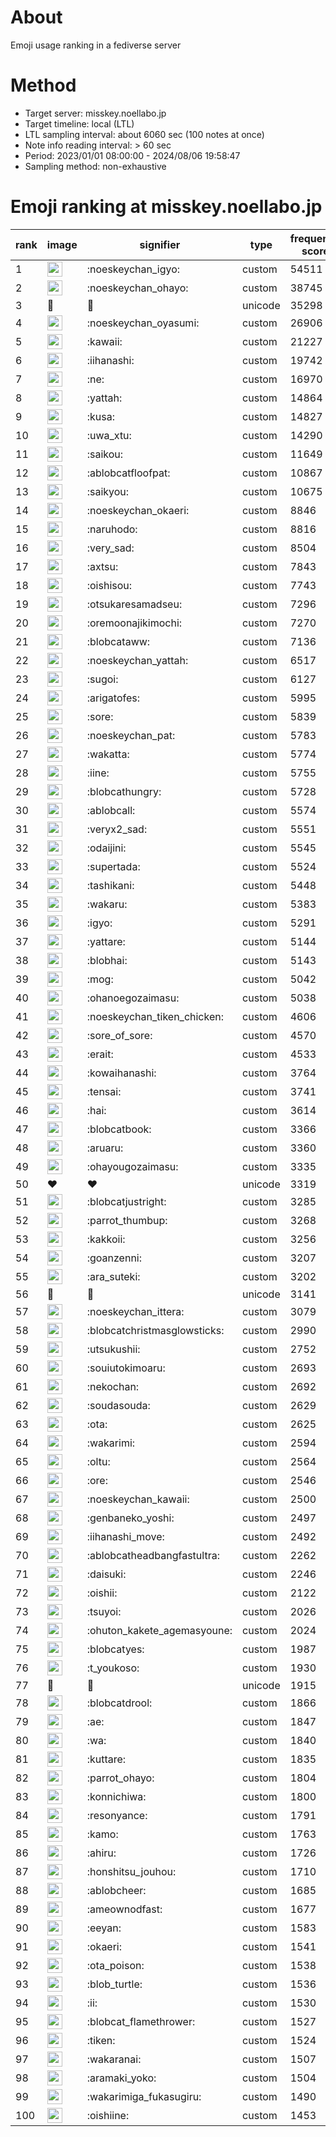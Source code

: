 # About
Emoji usage ranking in a fediverse server

# Method
- Target server: misskey.noellabo.jp
- Target timeline: local (LTL)
- LTL sampling interval: about 6060 sec (100 notes at once)
- Note info reading interval: > 60 sec
- Period: 2023/01/01 08:00:00 - 2024/08/06 19:58:47 
- Sampling method: non-exhaustive

# Emoji ranking at misskey.noellabo.jp

|rank|image|signifier|type|frequency score|
|----|----|----|----|----|
|1|<img height="24" src="https://misskey.noellabo.jp/emoji/noeskeychan_igyo.webp">|:noeskeychan_igyo:|custom|54511|
|2|<img height="24" src="https://misskey.noellabo.jp/emoji/noeskeychan_ohayo.webp">|:noeskeychan_ohayo:|custom|38745|
|3|🎉|🎉|unicode|35298|
|4|<img height="24" src="https://misskey.noellabo.jp/emoji/noeskeychan_oyasumi.webp">|:noeskeychan_oyasumi:|custom|26906|
|5|<img height="24" src="https://misskey.noellabo.jp/emoji/kawaii.webp">|:kawaii:|custom|21227|
|6|<img height="24" src="https://misskey.noellabo.jp/emoji/iihanashi.webp">|:iihanashi:|custom|19742|
|7|<img height="24" src="https://misskey.noellabo.jp/emoji/ne.webp">|:ne:|custom|16970|
|8|<img height="24" src="https://misskey.noellabo.jp/emoji/yattah.webp">|:yattah:|custom|14864|
|9|<img height="24" src="https://misskey.noellabo.jp/emoji/kusa.webp">|:kusa:|custom|14827|
|10|<img height="24" src="https://misskey.noellabo.jp/emoji/uwa_xtu.webp">|:uwa_xtu:|custom|14290|
|11|<img height="24" src="https://misskey.noellabo.jp/emoji/saikou.webp">|:saikou:|custom|11649|
|12|<img height="24" src="https://misskey.noellabo.jp/emoji/ablobcatfloofpat.webp">|:ablobcatfloofpat:|custom|10867|
|13|<img height="24" src="https://misskey.noellabo.jp/emoji/saikyou.webp">|:saikyou:|custom|10675|
|14|<img height="24" src="https://misskey.noellabo.jp/emoji/noeskeychan_okaeri.webp">|:noeskeychan_okaeri:|custom|8846|
|15|<img height="24" src="https://misskey.noellabo.jp/emoji/naruhodo.webp">|:naruhodo:|custom|8816|
|16|<img height="24" src="https://misskey.noellabo.jp/emoji/very_sad.webp">|:very_sad:|custom|8504|
|17|<img height="24" src="https://misskey.noellabo.jp/emoji/axtsu.webp">|:axtsu:|custom|7843|
|18|<img height="24" src="https://misskey.noellabo.jp/emoji/oishisou.webp">|:oishisou:|custom|7743|
|19|<img height="24" src="https://misskey.noellabo.jp/emoji/otsukaresamadseu.webp">|:otsukaresamadseu:|custom|7296|
|20|<img height="24" src="https://misskey.noellabo.jp/emoji/oremoonajikimochi.webp">|:oremoonajikimochi:|custom|7270|
|21|<img height="24" src="https://misskey.noellabo.jp/emoji/blobcataww.webp">|:blobcataww:|custom|7136|
|22|<img height="24" src="https://misskey.noellabo.jp/emoji/noeskeychan_yattah.webp">|:noeskeychan_yattah:|custom|6517|
|23|<img height="24" src="https://misskey.noellabo.jp/emoji/sugoi.webp">|:sugoi:|custom|6127|
|24|<img height="24" src="https://misskey.noellabo.jp/emoji/arigatofes.webp">|:arigatofes:|custom|5995|
|25|<img height="24" src="https://misskey.noellabo.jp/emoji/sore.webp">|:sore:|custom|5839|
|26|<img height="24" src="https://misskey.noellabo.jp/emoji/noeskeychan_pat.webp">|:noeskeychan_pat:|custom|5783|
|27|<img height="24" src="https://misskey.noellabo.jp/emoji/wakatta.webp">|:wakatta:|custom|5774|
|28|<img height="24" src="https://misskey.noellabo.jp/emoji/iine.webp">|:iine:|custom|5755|
|29|<img height="24" src="https://misskey.noellabo.jp/emoji/blobcathungry.webp">|:blobcathungry:|custom|5728|
|30|<img height="24" src="https://misskey.noellabo.jp/emoji/ablobcall.webp">|:ablobcall:|custom|5574|
|31|<img height="24" src="https://misskey.noellabo.jp/emoji/veryx2_sad.webp">|:veryx2_sad:|custom|5551|
|32|<img height="24" src="https://misskey.noellabo.jp/emoji/odaijini.webp">|:odaijini:|custom|5545|
|33|<img height="24" src="https://misskey.noellabo.jp/emoji/supertada.webp">|:supertada:|custom|5524|
|34|<img height="24" src="https://misskey.noellabo.jp/emoji/tashikani.webp">|:tashikani:|custom|5448|
|35|<img height="24" src="https://misskey.noellabo.jp/emoji/wakaru.webp">|:wakaru:|custom|5383|
|36|<img height="24" src="https://misskey.noellabo.jp/emoji/igyo.webp">|:igyo:|custom|5291|
|37|<img height="24" src="https://misskey.noellabo.jp/emoji/yattare.webp">|:yattare:|custom|5144|
|38|<img height="24" src="https://misskey.noellabo.jp/emoji/blobhai.webp">|:blobhai:|custom|5143|
|39|<img height="24" src="https://misskey.noellabo.jp/emoji/mog.webp">|:mog:|custom|5042|
|40|<img height="24" src="https://misskey.noellabo.jp/emoji/ohanoegozaimasu.webp">|:ohanoegozaimasu:|custom|5038|
|41|<img height="24" src="https://misskey.noellabo.jp/emoji/noeskeychan_tiken_chicken.webp">|:noeskeychan_tiken_chicken:|custom|4606|
|42|<img height="24" src="https://misskey.noellabo.jp/emoji/sore_of_sore.webp">|:sore_of_sore:|custom|4570|
|43|<img height="24" src="https://misskey.noellabo.jp/emoji/erait.webp">|:erait:|custom|4533|
|44|<img height="24" src="https://misskey.noellabo.jp/emoji/kowaihanashi.webp">|:kowaihanashi:|custom|3764|
|45|<img height="24" src="https://misskey.noellabo.jp/emoji/tensai.webp">|:tensai:|custom|3741|
|46|<img height="24" src="https://misskey.noellabo.jp/emoji/hai.webp">|:hai:|custom|3614|
|47|<img height="24" src="https://misskey.noellabo.jp/emoji/blobcatbook.webp">|:blobcatbook:|custom|3366|
|48|<img height="24" src="https://misskey.noellabo.jp/emoji/aruaru.webp">|:aruaru:|custom|3360|
|49|<img height="24" src="https://misskey.noellabo.jp/emoji/ohayougozaimasu.webp">|:ohayougozaimasu:|custom|3335|
|50|❤|❤|unicode|3319|
|51|<img height="24" src="https://misskey.noellabo.jp/emoji/blobcatjustright.webp">|:blobcatjustright:|custom|3285|
|52|<img height="24" src="https://misskey.noellabo.jp/emoji/parrot_thumbup.webp">|:parrot_thumbup:|custom|3268|
|53|<img height="24" src="https://misskey.noellabo.jp/emoji/kakkoii.webp">|:kakkoii:|custom|3256|
|54|<img height="24" src="https://misskey.noellabo.jp/emoji/goanzenni.webp">|:goanzenni:|custom|3207|
|55|<img height="24" src="https://misskey.noellabo.jp/emoji/ara_suteki.webp">|:ara_suteki:|custom|3202|
|56|🍗|🍗|unicode|3141|
|57|<img height="24" src="https://misskey.noellabo.jp/emoji/noeskeychan_ittera.webp">|:noeskeychan_ittera:|custom|3079|
|58|<img height="24" src="https://misskey.noellabo.jp/emoji/blobcatchristmasglowsticks.webp">|:blobcatchristmasglowsticks:|custom|2990|
|59|<img height="24" src="https://misskey.noellabo.jp/emoji/utsukushii.webp">|:utsukushii:|custom|2752|
|60|<img height="24" src="https://misskey.noellabo.jp/emoji/souiutokimoaru.webp">|:souiutokimoaru:|custom|2693|
|61|<img height="24" src="https://misskey.noellabo.jp/emoji/nekochan.webp">|:nekochan:|custom|2692|
|62|<img height="24" src="https://misskey.noellabo.jp/emoji/soudasouda.webp">|:soudasouda:|custom|2629|
|63|<img height="24" src="https://misskey.noellabo.jp/emoji/ota.webp">|:ota:|custom|2625|
|64|<img height="24" src="https://misskey.noellabo.jp/emoji/wakarimi.webp">|:wakarimi:|custom|2594|
|65|<img height="24" src="https://misskey.noellabo.jp/emoji/oltu.webp">|:oltu:|custom|2564|
|66|<img height="24" src="https://misskey.noellabo.jp/emoji/ore.webp">|:ore:|custom|2546|
|67|<img height="24" src="https://misskey.noellabo.jp/emoji/noeskeychan_kawaii.webp">|:noeskeychan_kawaii:|custom|2500|
|68|<img height="24" src="https://misskey.noellabo.jp/emoji/genbaneko_yoshi.webp">|:genbaneko_yoshi:|custom|2497|
|69|<img height="24" src="https://misskey.noellabo.jp/emoji/iihanashi_move.webp">|:iihanashi_move:|custom|2492|
|70|<img height="24" src="https://misskey.noellabo.jp/emoji/ablobcatheadbangfastultra.webp">|:ablobcatheadbangfastultra:|custom|2262|
|71|<img height="24" src="https://misskey.noellabo.jp/emoji/daisuki.webp">|:daisuki:|custom|2246|
|72|<img height="24" src="https://misskey.noellabo.jp/emoji/oishii.webp">|:oishii:|custom|2122|
|73|<img height="24" src="https://misskey.noellabo.jp/emoji/tsuyoi.webp">|:tsuyoi:|custom|2026|
|74|<img height="24" src="https://misskey.noellabo.jp/emoji/ohuton_kakete_agemasyoune.webp">|:ohuton_kakete_agemasyoune:|custom|2024|
|75|<img height="24" src="https://misskey.noellabo.jp/emoji/blobcatyes.webp">|:blobcatyes:|custom|1987|
|76|<img height="24" src="https://misskey.noellabo.jp/emoji/t_youkoso.webp">|:t_youkoso:|custom|1930|
|77|👀|👀|unicode|1915|
|78|<img height="24" src="https://misskey.noellabo.jp/emoji/blobcatdrool.webp">|:blobcatdrool:|custom|1866|
|79|<img height="24" src="https://misskey.noellabo.jp/emoji/ae.webp">|:ae:|custom|1847|
|80|<img height="24" src="https://misskey.noellabo.jp/emoji/wa.webp">|:wa:|custom|1840|
|81|<img height="24" src="https://misskey.noellabo.jp/emoji/kuttare.webp">|:kuttare:|custom|1835|
|82|<img height="24" src="https://misskey.noellabo.jp/emoji/parrot_ohayo.webp">|:parrot_ohayo:|custom|1804|
|83|<img height="24" src="https://misskey.noellabo.jp/emoji/konnichiwa.webp">|:konnichiwa:|custom|1800|
|84|<img height="24" src="https://misskey.noellabo.jp/emoji/resonyance.webp">|:resonyance:|custom|1791|
|85|<img height="24" src="https://misskey.noellabo.jp/emoji/kamo.webp">|:kamo:|custom|1763|
|86|<img height="24" src="https://misskey.noellabo.jp/emoji/ahiru.webp">|:ahiru:|custom|1726|
|87|<img height="24" src="https://misskey.noellabo.jp/emoji/honshitsu_jouhou.webp">|:honshitsu_jouhou:|custom|1710|
|88|<img height="24" src="https://misskey.noellabo.jp/emoji/ablobcheer.webp">|:ablobcheer:|custom|1685|
|89|<img height="24" src="https://misskey.noellabo.jp/emoji/ameownodfast.webp">|:ameownodfast:|custom|1677|
|90|<img height="24" src="https://misskey.noellabo.jp/emoji/eeyan.webp">|:eeyan:|custom|1583|
|91|<img height="24" src="https://misskey.noellabo.jp/emoji/okaeri.webp">|:okaeri:|custom|1541|
|92|<img height="24" src="https://misskey.noellabo.jp/emoji/ota_poison.webp">|:ota_poison:|custom|1538|
|93|<img height="24" src="https://misskey.noellabo.jp/emoji/blob_turtle.webp">|:blob_turtle:|custom|1536|
|94|<img height="24" src="https://misskey.noellabo.jp/emoji/ii.webp">|:ii:|custom|1530|
|95|<img height="24" src="https://misskey.noellabo.jp/emoji/blobcat_flamethrower.webp">|:blobcat_flamethrower:|custom|1527|
|96|<img height="24" src="https://misskey.noellabo.jp/emoji/tiken.webp">|:tiken:|custom|1524|
|97|<img height="24" src="https://misskey.noellabo.jp/emoji/wakaranai.webp">|:wakaranai:|custom|1507|
|98|<img height="24" src="https://misskey.noellabo.jp/emoji/aramaki_yoko.webp">|:aramaki_yoko:|custom|1504|
|99|<img height="24" src="https://misskey.noellabo.jp/emoji/wakarimiga_fukasugiru.webp">|:wakarimiga_fukasugiru:|custom|1490|
|100|<img height="24" src="https://misskey.noellabo.jp/emoji/oishiine.webp">|:oishiine:|custom|1453|
